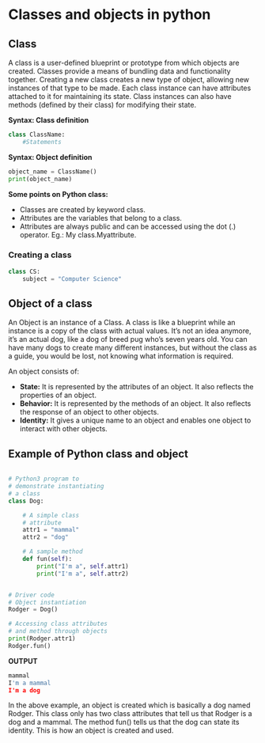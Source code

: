 # Classes and objects in python

## Class

A class is a user-defined blueprint or prototype from which objects are created. Classes provide a means of bundling data and functionality together. Creating a new class creates a new type of object, allowing new instances of that type to be made. Each class instance can have attributes attached to it for maintaining its state. Class instances can also have methods (defined by their class) for modifying their state.

**Syntax: Class definition**

```python
class ClassName:
    #Statements
```

**Syntax: Object definition**

```python
object_name = ClassName()
print(object_name)
```

**Some points on Python class:**

- Classes are created by keyword class.
- Attributes are the variables that belong to a class.
- Attributes are always public and can be accessed using the dot (.) operator. Eg.: My class.Myattribute.

### Creating a class

```python
class CS:
    subject = "Computer Science"
```

## Object of a class

An Object is an instance of a Class. A class is like a blueprint while an instance is a copy of the class with actual values. It’s not an idea anymore, it’s an actual dog, like a dog of breed pug who’s seven years old. You can have many dogs to create many different instances, but without the class as a guide, you would be lost, not knowing what information is required.

An object consists of:

- **State:** It is represented by the attributes of an object. It also reflects the properties of an object.
- **Behavior:** It is represented by the methods of an object. It also reflects the response of an object to other objects.
- **Identity:** It gives a unique name to an object and enables one object to interact with other objects.

## Example of Python class and object

```python

# Python3 program to
# demonstrate instantiating
# a class
class Dog:

    # A simple class
    # attribute
    attr1 = "mammal"
    attr2 = "dog"

    # A sample method
    def fun(self):
        print("I'm a", self.attr1)
        print("I'm a", self.attr2)


# Driver code
# Object instantiation
Rodger = Dog()

# Accessing class attributes
# and method through objects
print(Rodger.attr1)
Rodger.fun()
```

**OUTPUT**

```python
mammal
I'm a mammal
I'm a dog
```

In the above example, an object is created which is basically a dog named Rodger. This class only has two class attributes that tell us that Rodger is a dog and a mammal. The method fun() tells us that the dog can state its identity. This is how an object is created and used.

